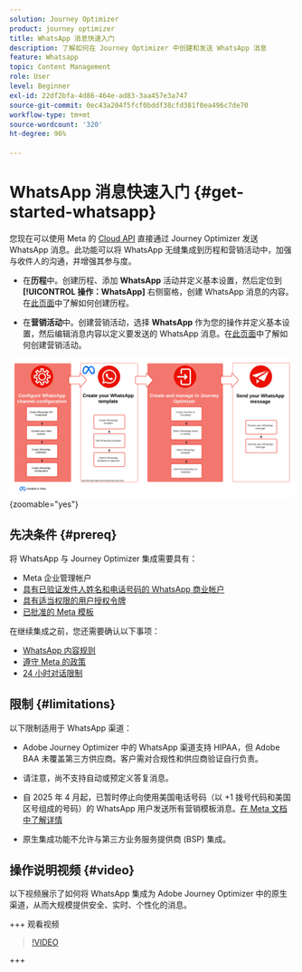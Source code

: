```yaml
---
solution: Journey Optimizer
product: journey optimizer
title: WhatsApp 消息快速入门
description: 了解如何在 Journey Optimizer 中创建和发送 WhatsApp 消息
feature: Whatsapp
topic: Content Management
role: User
level: Beginner
exl-id: 22df2bfa-4d86-464e-ad83-3aa457e3a747
source-git-commit: 0ec43a204f5fcf0bddf38cfd381f0ea496c7de70
workflow-type: tm+mt
source-wordcount: '320'
ht-degree: 96%

---
```


# WhatsApp 消息快速入门 {#get-started-whatsapp}

您现在可以使用 Meta 的 [Cloud API](https://developers.facebook.com/docs/whatsapp/cloud-api/) 直接通过 Journey Optimizer 发送 WhatsApp 消息。此功能可以将 WhatsApp 无缝集成到历程和营销活动中，加强与收件人的沟通，并增强其参与度。

* 在&#x200B;**历程**&#x200B;中。创建历程、添加 **WhatsApp** 活动并定义基本设置，然后定位到&#x200B;**[!UICONTROL 操作：WhatsApp]** 右侧窗格，创建 WhatsApp 消息的内容。在[此页面](../building-journeys/journey-gs.md)中了解如何创建历程。

* 在&#x200B;**营销活动**&#x200B;中。创建营销活动，选择 **WhatsApp** 作为您的操作并定义基本设置，然后编辑消息内容以定义要发送的 WhatsApp 消息。在[此页面](../campaigns/create-campaign.md#configure)中了解如何创建营销活动。

![](assets/do-not-localize/whatsapp-beta.png){zoomable="yes"}

## 先决条件 {#prereq}

将 WhatsApp 与 Journey Optimizer 集成需要具有：

* Meta 企业管理帐户
* [具有已验证发件人姓名和电话号码的 WhatsApp 商业帐户](https://developers.facebook.com/docs/whatsapp/overview/business-accounts/)
* [具有适当权限的用户授权令牌](https://developers.facebook.com/blog/post/2022/12/05/auth-tokens/)
* [已批准的 Meta 模板](https://developers.facebook.com/docs/whatsapp/message-templates/guidelines/)

在继续集成之前，您还需要确认以下事项：

* [WhatsApp 内容规则](https://www.whatsapp.com/legal/messaging-guidelines)
* [遵守 Meta 的政策](https://www.whatsapp.com/legal)
* [24 小时对话限制](https://developers.facebook.com/docs/whatsapp/messaging-limits/)

## 限制 {#limitations}

以下限制适用于 WhatsApp 渠道：

* Adobe Journey Optimizer 中的 WhatsApp 渠道支持 HIPAA，但 Adobe BAA 未覆盖第三方供应商。客户需对合规性和供应商验证自行负责。

* 请注意，尚不支持自动或预定义答复消息。

* 自 2025 年 4 月起，已暂时停止向使用美国电话号码（以 +1 拨号代码和美国区号组成的号码）的 WhatsApp 用户发送所有营销模板消息。[在 Meta 文档中了解详情](https://developers.facebook.com/docs/whatsapp/cloud-api/guides/send-message-templates#per-user-marketing-template-message-limits)

* 原生集成功能不允许与第三方业务服务提供商 (BSP) 集成。

## 操作说明视频 {#video}

以下视频展示了如何将 WhatsApp 集成为 Adobe Journey Optimizer 中的原生渠道，从而大规模提供安全、实时、个性化的消息。

+++ 观看视频

>[!VIDEO](https://video.tv.adobe.com/v/3470244?learn=on)

+++

